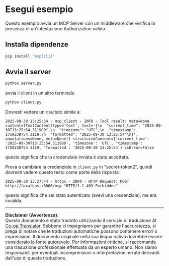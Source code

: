 <!--
CO_OP_TRANSLATOR_METADATA:
{
  "original_hash": "3f68294760a11dd3fdd175bd7f904a92",
  "translation_date": "2025-10-07T01:30:38+00:00",
  "source_file": "03-GettingStarted/11-simple-auth/code/basic/python/README.md",
  "language_code": "it"
}
-->
# Esegui esempio

Questo esempio avvia un MCP Server con un middleware che verifica la presenza di un'intestazione Authorization valida.

## Installa dipendenze

```bash
pip install "mcp[cli]" 
```

## Avvia il server

```bash
python server.py
```

avvia il client in un altro terminale

```bash
python client.py
```

Dovresti vedere un risultato simile a:

```text
2025-09-30 13:25:54 - mcp_client - INFO - Tool result: meta=None content=[TextContent(type='text', text='{\n  "current_time": "2025-09-30T13:25:54.311900",\n  "timezone": "UTC",\n  "timestamp": 1759238754.3119,\n  "formatted": "2025-09-30 13:25:54"\n}', annotations=None, meta=None)] structuredContent={'current_time': '2025-09-30T13:25:54.311900', 'timezone': 'UTC', 'timestamp': 1759238754.3119, 'formatted': '2025-09-30 13:25:54'} isError=False
```

questo significa che la credenziale inviata è stata accettata.

Prova a cambiare la credenziale in `client.py` in "secret-token2", quindi dovresti vedere questo testo come parte della risposta:

```text
2025-09-30 13:27:44 - httpx - INFO - HTTP Request: POST http://localhost:8000/mcp "HTTP/1.1 403 Forbidden"
```

questo significa che sei stato autenticato (avevi una credenziale), ma era invalida.

---

**Disclaimer (Avvertenza)**:  
Questo documento è stato tradotto utilizzando il servizio di traduzione AI [Co-op Translator](https://github.com/Azure/co-op-translator). Sebbene ci impegniamo per garantire l'accuratezza, si prega di notare che le traduzioni automatiche possono contenere errori o imprecisioni. Il documento originale nella sua lingua nativa dovrebbe essere considerato la fonte autorevole. Per informazioni critiche, si raccomanda una traduzione professionale effettuata da un esperto umano. Non siamo responsabili per eventuali incomprensioni o interpretazioni errate derivanti dall'uso di questa traduzione.